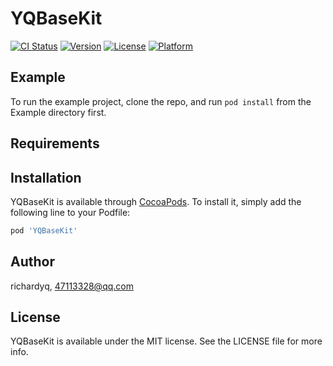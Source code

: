 # YQBaseKit

[![CI Status](https://img.shields.io/travis/richardyq/YQBaseKit.svg?style=flat)](https://travis-ci.org/richardyq/YQBaseKit)
[![Version](https://img.shields.io/cocoapods/v/YQBaseKit.svg?style=flat)](https://cocoapods.org/pods/YQBaseKit)
[![License](https://img.shields.io/cocoapods/l/YQBaseKit.svg?style=flat)](https://cocoapods.org/pods/YQBaseKit)
[![Platform](https://img.shields.io/cocoapods/p/YQBaseKit.svg?style=flat)](https://cocoapods.org/pods/YQBaseKit)

## Example

To run the example project, clone the repo, and run `pod install` from the Example directory first.

## Requirements

## Installation

YQBaseKit is available through [CocoaPods](https://cocoapods.org). To install
it, simply add the following line to your Podfile:

```ruby
pod 'YQBaseKit'
```

## Author

richardyq, 47113328@qq.com

## License

YQBaseKit is available under the MIT license. See the LICENSE file for more info.
